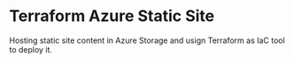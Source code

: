 # Terraform Azure Static Site

Hosting static site content in Azure Storage and usign Terraform as IaC tool to deploy it.
